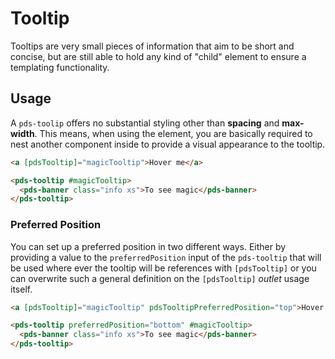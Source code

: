 # Tooltip

Tooltips are very small pieces of information that aim to be short and concise, but are still able to hold any kind of "child" element to ensure a templating functionality.

## Usage

A `pds-toolip` offers no substantial styling other than **spacing** and **max-width**. This means, when using the element, you are basically required to nest another component inside to provide a visual appearance to the tooltip.

```html
<a [pdsTooltip]="magicTooltip">Hover me</a>

<pds-tooltip #magicTooltip>
  <pds-banner class="info xs">To see magic</pds-banner>
</pds-tooltip>
```

### Preferred Position

You can set up a preferred position in two different ways. Either by providing a value to the `preferredPosition` input of the `pds-tooltip` that will be used where ever the tooltip will be references with `[pdsTooltip]` or you can overwrite such a general definition on the `[pdsTooltip]` _outlet_ usage itself.

```html
<a [pdsTooltip]="magicTooltip" pdsTooltipPreferredPosition="top">Hover me</a>

<pds-tooltip preferredPosition="bottom" #magicTooltip>
  <pds-banner class="info xs">To see magic</pds-banner>
</pds-tooltip>
```
